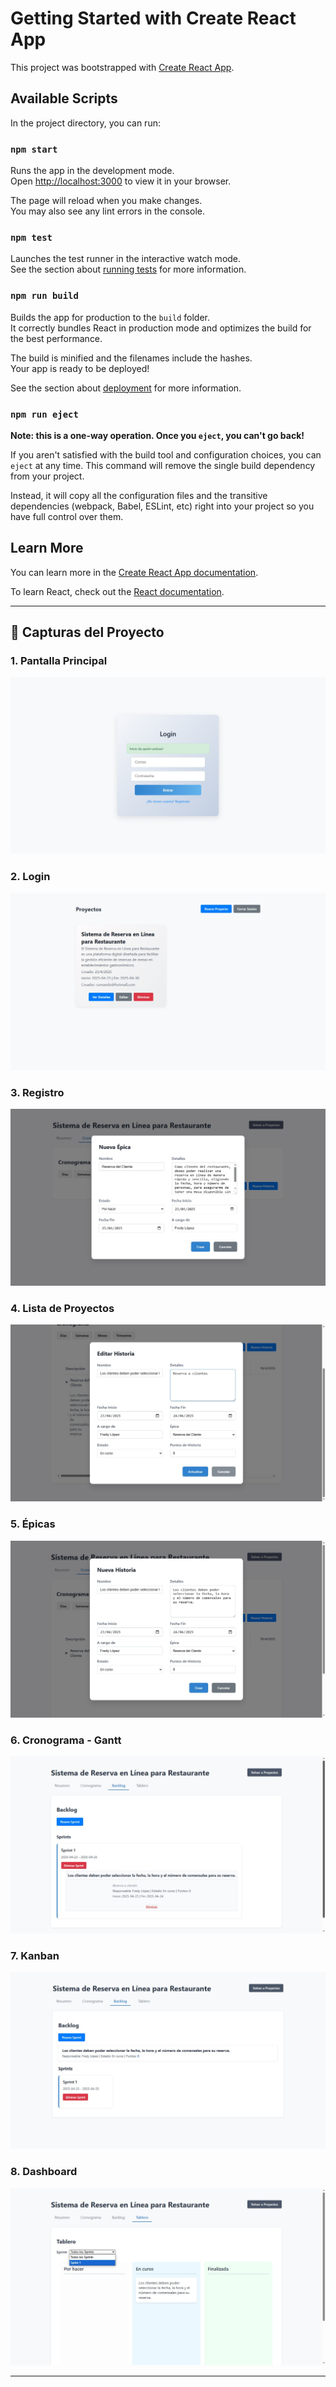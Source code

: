 # Getting Started with Create React App

This project was bootstrapped with [Create React App](https://github.com/facebook/create-react-app).

## Available Scripts

In the project directory, you can run:

### `npm start`

Runs the app in the development mode.  
Open [http://localhost:3000](http://localhost:3000) to view it in your browser.

The page will reload when you make changes.  
You may also see any lint errors in the console.

### `npm test`

Launches the test runner in the interactive watch mode.  
See the section about [running tests](https://facebook.github.io/create-react-app/docs/running-tests) for more information.

### `npm run build`

Builds the app for production to the `build` folder.  
It correctly bundles React in production mode and optimizes the build for the best performance.

The build is minified and the filenames include the hashes.  
Your app is ready to be deployed!

See the section about [deployment](https://facebook.github.io/create-react-app/docs/deployment) for more information.

### `npm run eject`

**Note: this is a one-way operation. Once you `eject`, you can't go back!**

If you aren't satisfied with the build tool and configuration choices, you can `eject` at any time. This command will remove the single build dependency from your project.

Instead, it will copy all the configuration files and the transitive dependencies (webpack, Babel, ESLint, etc) right into your project so you have full control over them.

## Learn More

You can learn more in the [Create React App documentation](https://facebook.github.io/create-react-app/docs/getting-started).

To learn React, check out the [React documentation](https://reactjs.org/).

---

## 📸 Capturas del Proyecto

### 1. Pantalla Principal
![Pantalla Principal](https://github.com/Fr3d7/Proyecto_Ing_Sfotware_2025/raw/main/imagenes/1.jpg)

### 2. Login
![Login](https://github.com/Fr3d7/Proyecto_Ing_Sfotware_2025/raw/main/imagenes/2.jpg)

### 3. Registro
![Registro](https://github.com/Fr3d7/Proyecto_Ing_Sfotware_2025/raw/main/imagenes/3.jpg)

### 4. Lista de Proyectos
![Proyectos](https://github.com/Fr3d7/Proyecto_Ing_Sfotware_2025/raw/main/imagenes/4.jpg)

### 5. Épicas
![Épicas](https://github.com/Fr3d7/Proyecto_Ing_Sfotware_2025/raw/main/imagenes/5.jpg)

### 6. Cronograma - Gantt
![Gantt](https://github.com/Fr3d7/Proyecto_Ing_Sfotware_2025/raw/main/imagenes/6.jpg)

### 7. Kanban
![Kanban](https://github.com/Fr3d7/Proyecto_Ing_Sfotware_2025/raw/main/imagenes/7.jpg)

### 8. Dashboard
![Dashboard](https://github.com/Fr3d7/Proyecto_Ing_Sfotware_2025/raw/main/imagenes/8.jpg)


---

